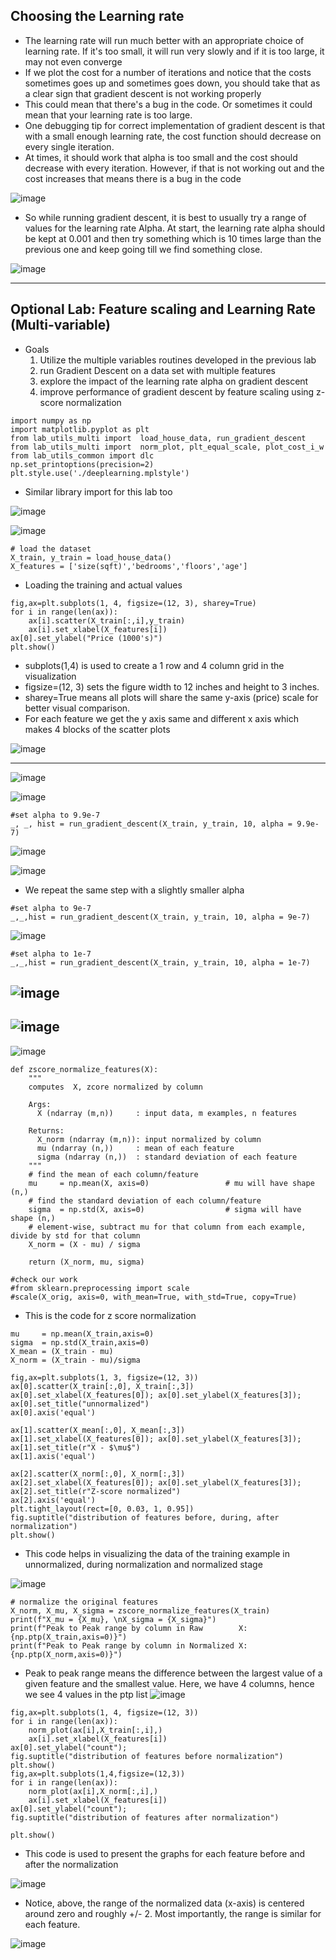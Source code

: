 ## Choosing the Learning rate

- The learning rate will run much better with an appropriate choice of learning rate. If it's too small, it will run very slowly and if it is too large, it may not even converge
- If we plot the cost for a number of iterations and notice that the costs sometimes goes up and sometimes goes down, you should take that as a clear sign that gradient descent is not working properly
- This could mean that there's a bug in the code. Or sometimes it could mean that your learning rate is too large.
- One debugging tip for correct implementation of gradient descent is that with a small enough learning rate, the cost function should decrease on every single iteration.
- At times, it should work that alpha is too small and the cost should decrease with every iteration. However, if that is not working out and the cost increases that means there is a bug in the code

![image](https://github.com/user-attachments/assets/8de651ad-69ff-488b-a486-df9d98637ef1)

- So while running gradient descent, it is best to usually try a range of values for the learning rate Alpha. At start, the learning rate alpha should be kept at 0.001 and then try something which is 10 times large than the previous one and keep going till we find something close.

![image](https://github.com/user-attachments/assets/dd72c7d2-41d8-45ed-944a-5fba6b9bf485)

---

## Optional Lab: Feature scaling and Learning Rate (Multi-variable)

- Goals
  1. Utilize the multiple variables routines developed in the previous lab
  2. run Gradient Descent on a data set with multiple features
  3. explore the impact of the learning rate alpha on gradient descent
  4. improve performance of gradient descent by feature scaling using z-score normalization

```
import numpy as np
import matplotlib.pyplot as plt
from lab_utils_multi import  load_house_data, run_gradient_descent 
from lab_utils_multi import  norm_plot, plt_equal_scale, plot_cost_i_w
from lab_utils_common import dlc
np.set_printoptions(precision=2)
plt.style.use('./deeplearning.mplstyle')
```
- Similar library import for this lab too

![image](https://github.com/user-attachments/assets/cdafca96-7e77-45a7-a5f9-d7c4d6086d74)

![image](https://github.com/user-attachments/assets/ee01e5a8-5948-46ff-980d-7eb45b5f6627)

```
# load the dataset
X_train, y_train = load_house_data()
X_features = ['size(sqft)','bedrooms','floors','age']
```
- Loading the training and actual values

```
fig,ax=plt.subplots(1, 4, figsize=(12, 3), sharey=True)
for i in range(len(ax)):
    ax[i].scatter(X_train[:,i],y_train)
    ax[i].set_xlabel(X_features[i])
ax[0].set_ylabel("Price (1000's)")
plt.show()
```
- subplots(1,4) is used to create a 1 row and 4 column grid in the visualization
- figsize=(12, 3) sets the figure width to 12 inches and height to 3 inches.
- sharey=True means all plots will share the same y-axis (price) scale for better visual comparison.
- For each feature we get the y axis same and different x axis which makes 4 blocks of the scatter plots

![image](https://github.com/user-attachments/assets/163e3f0e-f8e6-4208-a579-ec3268e7b8df)

--- 

![image](https://github.com/user-attachments/assets/0a207ff6-a189-48fb-ac13-18c01c1e49a4)

![image](https://github.com/user-attachments/assets/2c6bcad5-0db3-40a7-8b07-133a6ff414d2)

```
#set alpha to 9.9e-7
_, _, hist = run_gradient_descent(X_train, y_train, 10, alpha = 9.9e-7)
```
![image](https://github.com/user-attachments/assets/ddec02b0-febb-4b18-8f34-828dc957551c)

![image](https://github.com/user-attachments/assets/ce6d1a21-0022-406f-960d-ee0ba9c98115)

- We repeat the same step with a slightly smaller alpha
```
#set alpha to 9e-7
_,_,hist = run_gradient_descent(X_train, y_train, 10, alpha = 9e-7)
```
![image](https://github.com/user-attachments/assets/72ad0380-7f7e-436e-9538-bde7a23f0fa6)

```
#set alpha to 1e-7
_,_,hist = run_gradient_descent(X_train, y_train, 10, alpha = 1e-7)
```
![image](https://github.com/user-attachments/assets/7ca0ff5a-69e8-48df-b806-d3fab7ffcdd3)
---
![image](https://github.com/user-attachments/assets/adae61b7-d48e-4ec4-85c3-89902fd06476)
---
![image](https://github.com/user-attachments/assets/67f4802a-7155-4230-8f9d-5a7b5c39e6e2)

```
def zscore_normalize_features(X):
    """
    computes  X, zcore normalized by column
    
    Args:
      X (ndarray (m,n))     : input data, m examples, n features
      
    Returns:
      X_norm (ndarray (m,n)): input normalized by column
      mu (ndarray (n,))     : mean of each feature
      sigma (ndarray (n,))  : standard deviation of each feature
    """
    # find the mean of each column/feature
    mu     = np.mean(X, axis=0)                 # mu will have shape (n,)
    # find the standard deviation of each column/feature
    sigma  = np.std(X, axis=0)                  # sigma will have shape (n,)
    # element-wise, subtract mu for that column from each example, divide by std for that column
    X_norm = (X - mu) / sigma      

    return (X_norm, mu, sigma)
 
#check our work
#from sklearn.preprocessing import scale
#scale(X_orig, axis=0, with_mean=True, with_std=True, copy=True)
```
- This is the code for z score normalization

```
mu     = np.mean(X_train,axis=0)   
sigma  = np.std(X_train,axis=0) 
X_mean = (X_train - mu)
X_norm = (X_train - mu)/sigma      

fig,ax=plt.subplots(1, 3, figsize=(12, 3))
ax[0].scatter(X_train[:,0], X_train[:,3])
ax[0].set_xlabel(X_features[0]); ax[0].set_ylabel(X_features[3]);
ax[0].set_title("unnormalized")
ax[0].axis('equal')

ax[1].scatter(X_mean[:,0], X_mean[:,3])
ax[1].set_xlabel(X_features[0]); ax[0].set_ylabel(X_features[3]);
ax[1].set_title(r"X - $\mu$")
ax[1].axis('equal')

ax[2].scatter(X_norm[:,0], X_norm[:,3])
ax[2].set_xlabel(X_features[0]); ax[0].set_ylabel(X_features[3]);
ax[2].set_title(r"Z-score normalized")
ax[2].axis('equal')
plt.tight_layout(rect=[0, 0.03, 1, 0.95])
fig.suptitle("distribution of features before, during, after normalization")
plt.show()
```
- This code helps in visualizing the data of the training example in unnormalized, during normalization and normalized stage

![image](https://github.com/user-attachments/assets/28696dc4-db20-4c68-bdab-6fee60fafc63)

```
# normalize the original features
X_norm, X_mu, X_sigma = zscore_normalize_features(X_train)
print(f"X_mu = {X_mu}, \nX_sigma = {X_sigma}")
print(f"Peak to Peak range by column in Raw        X:{np.ptp(X_train,axis=0)}")   
print(f"Peak to Peak range by column in Normalized X:{np.ptp(X_norm,axis=0)}")
```
- Peak to peak range means the difference between the largest value of a given feature and the smallest value. Here, we have 4 columns, hence we see 4 values in the ptp list
![image](https://github.com/user-attachments/assets/1fd292ba-f6c7-457a-9bc4-05810294109e)

```
fig,ax=plt.subplots(1, 4, figsize=(12, 3))
for i in range(len(ax)):
    norm_plot(ax[i],X_train[:,i],)
    ax[i].set_xlabel(X_features[i])
ax[0].set_ylabel("count");
fig.suptitle("distribution of features before normalization")
plt.show()
fig,ax=plt.subplots(1,4,figsize=(12,3))
for i in range(len(ax)):
    norm_plot(ax[i],X_norm[:,i],)
    ax[i].set_xlabel(X_features[i])
ax[0].set_ylabel("count"); 
fig.suptitle("distribution of features after normalization")

plt.show()
```
- This code is used to present the graphs for each feature before and after the normalization

![image](https://github.com/user-attachments/assets/a7a43273-5f9f-4920-bd21-9a8efdbd0e18)

- Notice, above, the range of the normalized data (x-axis) is centered around zero and roughly +/- 2. Most importantly, the range is similar for each feature.

![image](https://github.com/user-attachments/assets/3f6264a0-2c9b-478b-b63c-7ff8b56af069)

